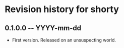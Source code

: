 # Revision history for shorty

## 0.1.0.0 -- YYYY-mm-dd

* First version. Released on an unsuspecting world.
